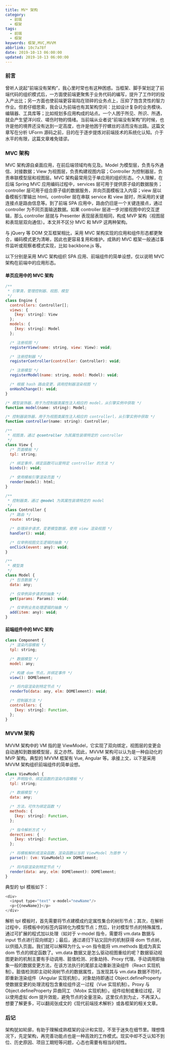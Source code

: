 ```yaml
---
title: MV* 架构
category:
  - 前端
  - 框架
tags:
  - 前端
  - 框架
keywords: 框架,MVC,MVVM
abbrlink: 10c7a78f
date: 2019-10-13 06:00:00
updated: 2019-10-13 06:00:00
---
```


### 前言

曾听人说起“前端没有架构”，我心里时常也有这种困惑。当框架、脚手架划定了前端代码的组织模式后，一方面使前端更聚焦于业务代码的编写，提升了工作时的投入产出比；另一方面也使前端更容易陷在琐碎的业务点上，压抑了饱含灵性的智力作业。但若仔细思索，我会认为前端也有其架构空间：比如设计复杂的业务模块、编辑器、工具库等；比如规划多应用构成的站点。一个人困于所见、所识、所遇，就会产生望洋兴叹、嗟伤时物的情绪。当前端从业者说“前端没有架构”的时候，也许是他的境界还没有达到一定高度，也许是他困于拧螺丝的活而没有出路。这篇文章写在分析 UForm 源码之前，目的在于逐步提炼对前端技术的系统化认知。介于水平的有限，这篇文章难免错谬。

### MVC 架构

MVC 架构源自桌面应用，在前后端领域均有见及。Model 为模型层，负责与外通信、对接数据；View 为视图层，负责构建视图内容；Controller 为控制器层，负责串联模型层和视图层。MVC 架构最常用见于单应用的组织形态。个人理解，在后端 Spring MVC 应用编码过程中，services 层可用于提供原子级的数据服务；controller 层可用于组合原子级的数据服务，并向页面模板注入内容；view 层以备模板引擎输出 html。controller 层在串联 service 和 view 层时，所采用的关键连接点是路由信息等。到了前端 SPA 应用中，路由仍旧是一个关键连接点，通过 controller 为不同页面输送数据。如果 controller 层进一步对接视图中的交互逻辑，那么 controller 层就与 Presenter 表现层表现相同，构成 MVP 架构（视图层和表现层双向通信）。本文并不区分 MVC 和 MVP 这两种架构。

与 jQuery 等 DOM 交互框架相比，采用 MVC 架构实现的应用和组件形态都更聚合，编码模式更为清晰，因此也更容易复用和维护。成熟的 MVC 框架一般通过事件监听或观察者模式实现，比如 backbone.js 等。

以下分别是采用 MVC 架构组织 SPA 应用、前端组件的简单设想，仅以说明 MVC 架构在前端中的应用形态。

#### 单页应用中的 MVC 架构

```javascript
/**
 * 引擎类，管理控制器、视图、模型
 */
class Engine {
  controllers: Controller[];
  views: {
    [key: string]: View
  };
  models: {
    [key: string]: Model
  };

  /* 注册视图 */
  registerView(name: string, view: View): void;

  /* 注册控制器 */
  registerController(controller: Controller): void;

  /* 注册模型 */
  registerModel(name: string, model: Model): void;

  /* 根据 hash 路由变更，调用控制器渲染视图 */
  onHashChange(): void;
}

/* 模型装饰器，用于为控制器类属性注入相应的 model，从引擎实例中获取 */
function model(name: string): Model;

/* 控制器装饰器，用于为视图类属性注入相应的 controllerl，从引擎实例中获取 */
function controller(name: string): Controller;

/**
 * 视图类，通过 @controller 为其属性装填特定的 controller
 */
class View {
  /* 页面模板 */
  tpl: string;

  /* 绑定事件，绑定函数可以是特定 controller 的方法 */
  binds(): void;

  /* 使用模板引擎渲染页面 */
  render(model): html;
}

/**
 * 控制器类，通过 @model 为其属性装填特定的 model
 */
class Controller {
  /* 路由 */
  route: string;

  /* 处理异步请求，变更模型数据，使用 view 渲染视图 */
  handler(): void;

  /* 仅举例视图交互逻辑的抽象 */
  onClick(event: any): void;
}

/**
 * 模型类
 */
class Model {
  /* 包含数据 */
  data: any;

  /* 仅举例异步请求的抽象 */
  get(params: Params): void;

  /* 仅举例业务处理逻辑的抽象 */
  add(item: any): void;
}
```

#### 前端组件中的 MVC 架构

```javascript
class Component {
  /* 渲染内容模板 */
  tpl: string;

  /* 数据模型 */
  model: any;

  /* 构建 dom 节点，并绑定事件 */
  view(): DOMElement;

  /* 将内容渲染到特定节点 */
  renderTo(data: any, elm: DOMElement): void;

  /* 控制器方法 */
  controllers: {
    [key: string]: Function,
  };
}
```

### MVVM 架构

MVVM 架构中的 VM 指的是 ViewModel，它实现了双向绑定，视图层的变更会自动通知到数据模型层，反之亦然。因此，MVVM 架构可以认为是一种自动化的 MVP 架构。典型的 MVVM 框架有 Vue, Angular 等。承接上文，以下是采用 MVVM 架构组织前端组件的简单设想。

```javascript
class ViewModel {
  /* 声明指令、绑定函数的渲染内容模板 */
  tpl: string;

  /* 数据模型 */
  data: any;

  /* 方法，可作为绑定函数 */
  methods: {
    [key: string]: Function,
  };

  /* 指令解析方式 */
  derectives: {
    [key: string]: Function,
  };

  /* 将模板解析成渲染函数，渲染函数以当前 ViewModel 为首参 */
  parse(): (vm: ViewModel) => DOMElement;

  /* 将内容渲染到特定节点 */
  render(data: any, elm: DOMElement): DOMElement;
}
```

典型的 tpl 模板如下：

```javascript
<div>
  <input type="text" v-model="newName"/>
  <p>{{newName}}</p>
</div>
```

解析 tpl 模板时，首先需要将节点建模成约定属性集合的树形节点；其次，在解析过程中，将模板中的标签内容转化为模型节点；然后，针对模型节点的特殊属性，通过可扩展的程式加以处理（如对于 v-model 指令，需要将 vm.data 数据与 input 节点进行双向绑定）；最后，通过递归下钻又回升的机制获得 dom 节点树，以供插入页面。我们就可以解释为什么 v-on 指令能将 vm.methods 能成为真实 dom 节点的绑定函数了。vm.data 数据又是怎么驱动视图重绘的呢？数据驱动视图更新的机制主要有手动调用、脏值检测、对象劫持、Proxy 代理。手动调用即抽象一般的数据变更方法，在该方法执行的尾部主动重新渲染组件（React 实现机制）。脏值检测即主动轮询树节点的数据属性，当发现其与 vm.data 数据不符时，即重新渲染组件（Angular 实现机制）。对象劫持即通过 Object.defineProperty 使数据变更的处理流程包含重绘组件这一过程（Vue 实现机制）。Proxy 与 Object.defineProperty 异曲同工（Mobx 实现机制）。组件绘制或重绘过程，可以使用虚拟 dom 提升效能，避免节点的全量渲染。这里仅点到为止，不再深入。想要了解更多，可以翻阅张成文的《现代前端技术解析》或各框架的相关文章。

### 后记

架构犹如轮廓，有助于理解成熟框架的设计和实现，不至于迷失在细节里。理想情况下，先定架构，再完善功能点也是一种高效的工作模式。现实中却不乏认知不到位、历史原因、项目工期短等问题，心态也需要有相当的韧性。